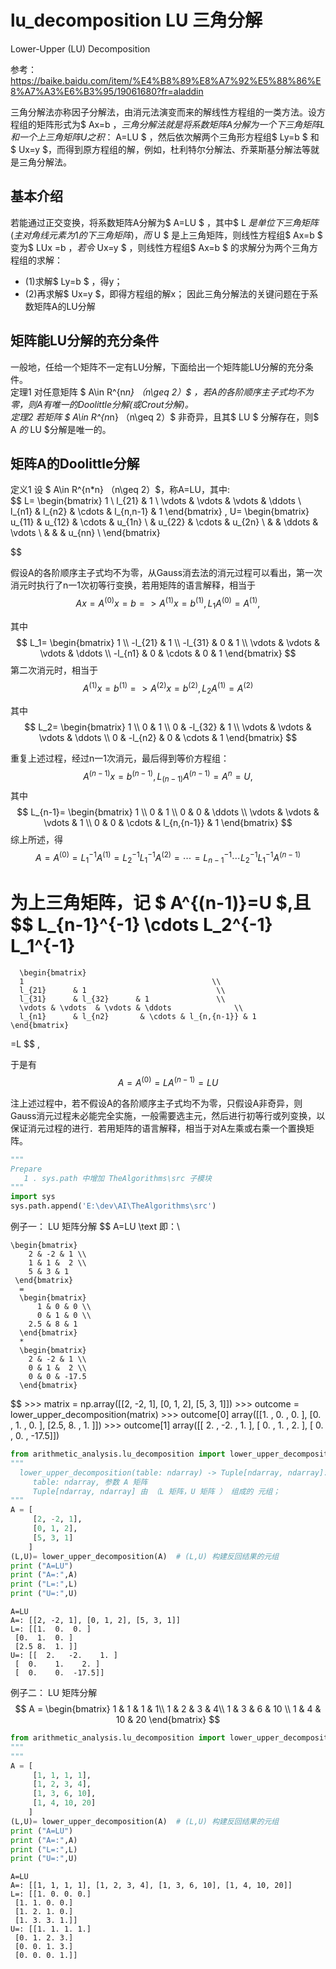 # lu_decomposition LU 三角分解 

Lower-Upper (LU) Decomposition

参考：https://baike.baidu.com/item/%E4%B8%89%E8%A7%92%E5%88%86%E8%A7%A3%E6%B3%95/19061680?fr=aladdin

三角分解法亦称因子分解法，由消元法演变而来的解线性方程组的一类方法。设方程组的矩阵形式为$ Ax=b $，三角分解法就是将系数矩阵A分解为一个下三角矩阵L和一个上三角矩阵U之积：$ A=LU $ ，然后依次解两个三角形方程组$ Ly=b $ 和 $ Ux=y $，而得到原方程组的解，例如，杜利特尔分解法、乔莱斯基分解法等就是三角分解法。



## 基本介绍
若能通过正交变换，将系数矩阵A分解为$ A=LU $ ，其中$ L $是单位下三角矩阵(主对角线元素为1的下三角矩阵)，而$ U $ 是上三角矩阵，则线性方程组$ Ax=b $ 变为$ LUx =b $，若令$ Ux=y $ ，则线性方程组$ Ax=b $ 的求解分为两个三角方程组的求解：
- (1)求解$ Ly=b $ ，得y；
- (2)再求解$ Ux=y $，即得方程组的解x；
因此三角分解法的关键问题在于系数矩阵A的LU分解

## 矩阵能LU分解的充分条件
一般地，任给一个矩阵不一定有LU分解，下面给出一个矩阵能LU分解的充分条件。<br>
定理1 对任意矩阵 $ A\in R^{n*n} （n\geq 2）$ ，若A的各阶顺序主子式均不为零，则A有唯一的Doolittle分解(或Crout分解)。<br>
定理2 若矩阵 $ A\in R^{n*n} （n\geq 2）$ 非奇异，且其$ LU $ 分解存在，则$ A $的$ LU $分解是唯一的。<br>

## 矩阵A的Doolittle分解
定义1 设  $ A\in R^{n*n} （n\geq 2）$，称A=LU，其中:<br>
$$ 
  L= 
    \begin{bmatrix} 
      1  \\ 
      l_{21} & 1 \\
      \vdots & \vdots & \vdots & \ddots \\
      l_{n1} & l_{n2} & \cdots & l_{n,n-1} & 1
    \end{bmatrix}
    ,
  U= 
    \begin{bmatrix} 
      u_{11}  & u_{12} & \cdots & u_{1n} \\ 
              & u_{22} & \cdots & u_{2n} \\ 
               &        & \ddots & \vdots \\ 
               &       &        & u_{nn} \\ 
    \end{bmatrix}
    
$$

假设A的各阶顺序主子式均不为零，从Gauss消去法的消元过程可以看出，第一次消元时执行了n一1次初等行变换，若用矩阵的语言解释，相当于
$$ Ax= A^{(0)}x = b => A^{(1)}x =b^{(1)},L_1A^{(0)} = A^{(1)} ,$$

其中 
$$ 
  L_1= 
    \begin{bmatrix} 
      1  \\ 
      -l_{21} & 1 \\
      -l_{31} & 0 & 1 \\
      \vdots & \vdots & \vdots & \ddots \\
      -l_{n1} & 0 & \cdots & 0 & 1
    \end{bmatrix}
$$
第二次消元时，相当于
$$ A^{(1)}x =b^{(1)} => A^{(2)}x =b^{(2)}, L_2A^{(1)}=A^{(2)}$$

其中 
$$ 
  L_2= 
    \begin{bmatrix} 
      1                                  \\ 
      0      & 1                          \\
      0      & -l_{32} & 1                 \\
      \vdots & \vdots  & \vdots & \ddots    \\
      0      & -l_{n2} & 0      & \cdots  & 1
    \end{bmatrix}
$$

重复上述过程，经过n一1次消元，最后得到等价方程组：
$$ A^{(n-1)}x =b^{(n-1)}, L_{(n-1)}A^{(n-1)}=A^n =U,$$
其中
$$ 
  L_{n-1}= 
    \begin{bmatrix} 
      1                                          \\ 
      0      & 1                                 \\
      0      & 0       & \ddots                   \\
      \vdots & \vdots  & \vdots & 1              \\
      0      & 0       & \cdots & l_{n,{n-1}} & 1
    \end{bmatrix}
$$
综上所述，得 
$$ 
   A = A^{(0)}
     = L_1^{-1} A^{(1)}
     = L_2^{-1} L_1^{-1} A^{(2)}
     = \cdots 
     = L_{n-1}^{-1} \cdots L_2^{-1} L_1^{-1} A^{(n-1)}
$$

 为上三角矩阵，记 $ A^{(n-1)}=U $,且
 $$ 
   L_{n-1}^{-1} \cdots L_2^{-1} L_1^{-1} 
  =
      \begin{bmatrix} 
      1                                          \\ 
      l_{21}      & 1                             \\
      l_{31}      & l_{32}      & 1               \\
      \vdots & \vdots  & \vdots & \ddots              \\
      l_{n1}      & l_{n2}       & \cdots & l_{n,{n-1}} & 1
    \end{bmatrix}
 =L
 $$ ,

于是有 
$$
   A = A^{(0)}
     = LA^{(n-1)}
     = LU
 $$

注上述过程中，若不假设A的各阶顺序主子式均不为零，只假设A非奇异，则Gauss消元过程未必能完全实施，一般需要选主元，然后进行初等行或列变换，以保证消元过程的进行．若用矩阵的语言解释，相当于对A左乘或右乘一个置换矩阵。




```python
"""
Prepare
   1 . sys.path 中增加 TheAlgorithms\src 子模块
"""
import sys
sys.path.append('E:\dev\AI\TheAlgorithms\src')
```

例子一： LU 矩阵分解
$$
  A=LU \text 即：\\

    \begin{bmatrix}
        2 & -2 & 1 \\
        1 & 1 &  2 \\
        5 & 3 & 1 
     \end{bmatrix}
      =
      \begin{bmatrix}
          1 & 0 & 0 \\
          0 & 1 & 0 \\
        2.5 & 8 & 1 
      \end{bmatrix}
      *
      \begin{bmatrix}
        2 & -2 & 1 \\
        0 & 1 &  2 \\
        0 & 0 & -17.5 
      \end{bmatrix}

$$
    >>> matrix = np.array([[2, -2, 1], [0, 1, 2], [5, 3, 1]])
    >>> outcome = lower_upper_decomposition(matrix)
    >>> outcome[0]
    array([[1. , 0. , 0. ],
           [0. , 1. , 0. ],
           [2.5, 8. , 1. ]])
    >>> outcome[1]
    array([[  2. ,  -2. ,   1. ],
           [  0. ,   1. ,   2. ],
           [  0. ,   0. , -17.5]])




```python
from arithmetic_analysis.lu_decomposition import lower_upper_decomposition
"""
  lower_upper_decomposition(table: ndarray) -> Tuple[ndarray, ndarray]:
     table: ndarray, 参数 A 矩阵
     Tuple[ndarray, ndarray] 由 （L 矩阵，U 矩阵 ） 组成的 元组；
"""
A = [
     [2, -2, 1],
     [0, 1, 2], 
     [5, 3, 1]
    ]
(L,U)= lower_upper_decomposition(A)  # (L,U) 构建反回结果的元组
print ("A=LU")
print ("A=:",A)
print ("L=:",L)
print ("U=:",U)


```

    A=LU
    A=: [[2, -2, 1], [0, 1, 2], [5, 3, 1]]
    L=: [[1.  0.  0. ]
     [0.  1.  0. ]
     [2.5 8.  1. ]]
    U=: [[  2.   -2.    1. ]
     [  0.    1.    2. ]
     [  0.    0.  -17.5]]
    

例子二： LU 矩阵分解
$$
  A =
      \begin{bmatrix}
        1 & 1 & 1 & 1\\
        1 & 2 & 3 & 4\\
        1 & 3 & 6 & 10 \\
        1 & 4 & 10 & 20         
     \end{bmatrix}
$$



```python
from arithmetic_analysis.lu_decomposition import lower_upper_decomposition
"""
"""
A = [
     [1, 1, 1, 1],
     [1, 2, 3, 4], 
     [1, 3, 6, 10],
     [1, 4, 10, 20]
    ]
(L,U)= lower_upper_decomposition(A)  # (L,U) 构建反回结果的元组
print ("A=LU")
print ("A=:",A)
print ("L=:",L)
print ("U=:",U)


```

    A=LU
    A=: [[1, 1, 1, 1], [1, 2, 3, 4], [1, 3, 6, 10], [1, 4, 10, 20]]
    L=: [[1. 0. 0. 0.]
     [1. 1. 0. 0.]
     [1. 2. 1. 0.]
     [1. 3. 3. 1.]]
    U=: [[1. 1. 1. 1.]
     [0. 1. 2. 3.]
     [0. 0. 1. 3.]
     [0. 0. 0. 1.]]
    


```python

```

